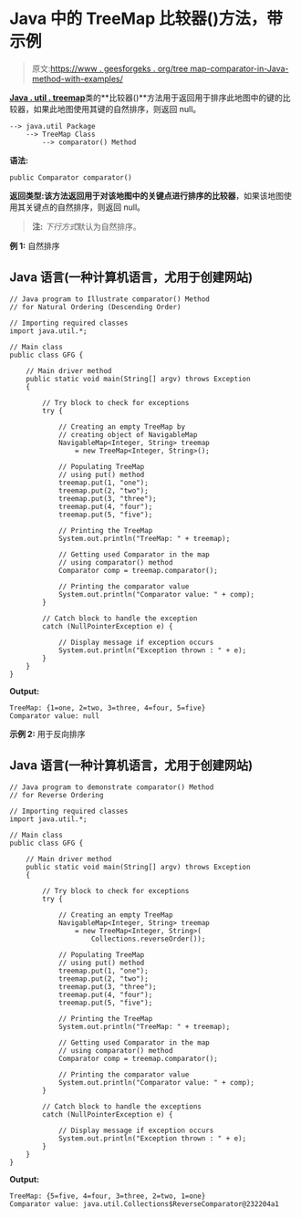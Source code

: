 # Java 中的 TreeMap 比较器()方法，带示例

> 原文:[https://www . geesforgeks . org/tree map-comparator-in-Java-method-with-examples/](https://www.geeksforgeeks.org/treemap-comparator-method-in-java-with-examples/)

[**Java . util . treemap**](https://www.geeksforgeeks.org/treemap-in-java/)类的**比较器()**方法用于返回用于排序此地图中的键的比较器，如果此地图使用其键的自然排序，则返回 null。

```
--> java.util Package
    --> TreeMap Class
        --> comparator() Method 
```

**语法:**

```
public Comparator comparator()
```

**返回类型:**该方法返回用于对该地图中的关键点进行排序的**比较器**，如果该地图使用其关键点的自然排序，则返回 null。

> **注:** *下行方式*默认为自然排序。

**例 1:** 自然排序

## Java 语言(一种计算机语言，尤用于创建网站)

```
// Java program to Illustrate comparator() Method
// for Natural Ordering (Descending Order)

// Importing required classes
import java.util.*;

// Main class
public class GFG {

    // Main driver method
    public static void main(String[] argv) throws Exception
    {

        // Try block to check for exceptions
        try {

            // Creating an empty TreeMap by
            // creating object of NavigableMap
            NavigableMap<Integer, String> treemap
                = new TreeMap<Integer, String>();

            // Populating TreeMap
            // using put() method
            treemap.put(1, "one");
            treemap.put(2, "two");
            treemap.put(3, "three");
            treemap.put(4, "four");
            treemap.put(5, "five");

            // Printing the TreeMap
            System.out.println("TreeMap: " + treemap);

            // Getting used Comparator in the map
            // using comparator() method
            Comparator comp = treemap.comparator();

            // Printing the comparator value
            System.out.println("Comparator value: " + comp);
        }

        // Catch block to handle the exception
        catch (NullPointerException e) {

            // Display message if exception occurs
            System.out.println("Exception thrown : " + e);
        }
    }
}
```

**Output:** 

```
TreeMap: {1=one, 2=two, 3=three, 4=four, 5=five}
Comparator value: null
```

**示例 2:** 用于反向排序

## Java 语言(一种计算机语言，尤用于创建网站)

```
// Java program to demonstrate comparator() Method
// for Reverse Ordering

// Importing required classes
import java.util.*;

// Main class
public class GFG {

    // Main driver method
    public static void main(String[] argv) throws Exception
    {

        // Try block to check for exceptions
        try {

            // Creating an empty TreeMap
            NavigableMap<Integer, String> treemap
                = new TreeMap<Integer, String>(
                    Collections.reverseOrder());

            // Populating TreeMap
            // using put() method
            treemap.put(1, "one");
            treemap.put(2, "two");
            treemap.put(3, "three");
            treemap.put(4, "four");
            treemap.put(5, "five");

            // Printing the TreeMap
            System.out.println("TreeMap: " + treemap);

            // Getting used Comparator in the map
            // using comparator() method
            Comparator comp = treemap.comparator();

            // Printing the comparator value
            System.out.println("Comparator value: " + comp);
        }

        // Catch block to handle the exceptions
        catch (NullPointerException e) {

            // Display message if exception occurs
            System.out.println("Exception thrown : " + e);
        }
    }
}
```

**Output:** 

```
TreeMap: {5=five, 4=four, 3=three, 2=two, 1=one}
Comparator value: java.util.Collections$ReverseComparator@232204a1
```